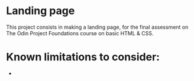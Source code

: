 # Landing page

This project consists in making a landing page, for the final assessment on The Odin Project Foundations course on basic HTML & CSS. 
<br>
# Known limitations to consider:
- 